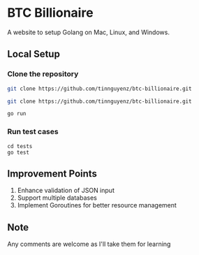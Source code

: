 # BTC Billionaire
A website to setup Golang on Mac, Linux, and Windows.

## Local Setup

### Clone the repository

```bash
git clone https://github.com/tinnguyenz/btc-billionaire.git

git clone https://github.com/tinnguyenz/btc-billionaire.git

go run
```


### Run test cases

```
cd tests
go test
```

## Improvement Points
1. Enhance validation of JSON input
2. Support multiple databases
3. Implement Goroutines for better resource management

## Note
Any comments are welcome as I'll take them for learning
